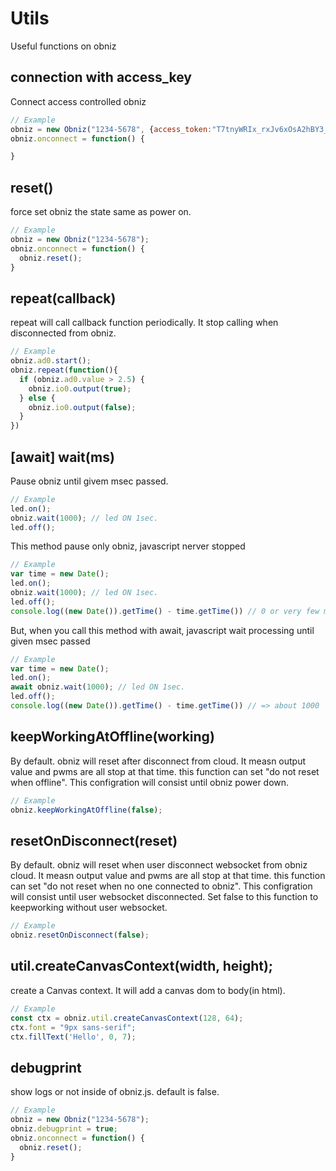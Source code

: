 # Utils
Useful functions on obniz

## connection with access_key
Connect access controlled obniz

```Javascript
// Example
obniz = new Obniz("1234-5678", {access_token:"T7tnyWRIx_rxJv6xOsA2hBY3_zrr1AsRqfsy...."});
obniz.onconnect = function() {

}
```

## reset()
force set obniz the state same as power on.

```Javascript
// Example
obniz = new Obniz("1234-5678");
obniz.onconnect = function() {
  obniz.reset();
}
```

## repeat(callback)
repeat will call callback function periodically.
It stop calling when disconnected from obniz.
```Javascript
// Example
obniz.ad0.start();
obniz.repeat(function(){
  if (obniz.ad0.value > 2.5) {
    obniz.io0.output(true);
  } else {
    obniz.io0.output(false);
  }
})
```
## [await] wait(ms)
Pause obniz until givem msec passed.
```Javascript
// Example
led.on();
obniz.wait(1000); // led ON 1sec.
led.off();
```
This method pause only obniz, javascript nerver stopped
```Javascript
// Example
var time = new Date();
led.on();
obniz.wait(1000); // led ON 1sec.
led.off();
console.log((new Date()).getTime() - time.getTime()) // 0 or very few msec. not 1000msec.
```
But, when you call this method with await, javascript wait processing until given msec passed
```Javascript
// Example
var time = new Date();
led.on();
await obniz.wait(1000); // led ON 1sec.
led.off();
console.log((new Date()).getTime() - time.getTime()) // => about 1000
```

## keepWorkingAtOffline(working)
By default. obniz will reset after disconnect from cloud.
It measn output value and pwms are all stop at that time.
this function can set "do not reset when offline".
This configration will consist until obniz power down.
```Javascript
// Example
obniz.keepWorkingAtOffline(false);
```

## resetOnDisconnect(reset)
By default. obniz will reset when user disconnect websocket from obniz cloud.
It measn output value and pwms are all stop at that time.
this function can set "do not reset when no one connected to obniz".
This configration will consist until user websocket disconnected.
Set false to this function to keepworking without user websocket.
```Javascript
// Example
obniz.resetOnDisconnect(false);
```

## util.createCanvasContext(width, height);
create a Canvas context.
It will add a canvas dom to body(in html).

```Javascript
// Example
const ctx = obniz.util.createCanvasContext(128, 64);
ctx.font = "9px sans-serif";
ctx.fillText('Hello', 0, 7);
```

## debugprint
show logs or not inside of obniz.js. default is false.

```Javascript
// Example
obniz = new Obniz("1234-5678");
obniz.debugprint = true;
obniz.onconnect = function() {
  obniz.reset();
}
```